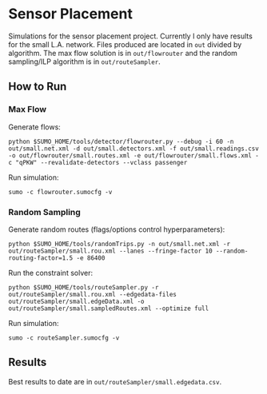 # Sensor Placement

Simulations for the sensor placement project. Currently I only have results for the small L.A. network. Files produced are located in `out` divided by algorithm. The max flow solution is in `out/flowrouter` and the random sampling/ILP algorithm is in `out/routeSampler`. 

## How to Run

### Max Flow

Generate flows:

`python $SUMO_HOME/tools/detector/flowrouter.py --debug -i 60 -n out/small.net.xml -d out/small.detectors.xml -f out/small.readings.csv -o out/flowrouter/small.routes.xml -e out/flowrouter/small.flows.xml -c "qPKW" --revalidate-detectors --vclass passenger`

Run simulation:

`sumo -c flowrouter.sumocfg -v`

### Random Sampling

Generate random routes (flags/options control hyperparameters):

`python $SUMO_HOME/tools/randomTrips.py -n out/small.net.xml -r out/routeSampler/small.rou.xml --lanes --fringe-factor 10 --random-routing-factor=1.5 -e 86400`

Run the constraint solver:

`python $SUMO_HOME/tools/routeSampler.py -r out/routeSampler/small.rou.xml --edgedata-files out/routeSampler/small.edgeData.xml -o out/routeSampler/small.sampledRoutes.xml --optimize full`

Run simulation:

`sumo -c routeSampler.sumocfg -v`

## Results

Best results to date are in `out/routeSampler/small.edgedata.csv`. 
